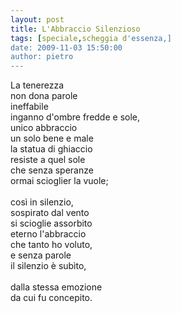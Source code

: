 ```yaml
---
layout: post
title: L'Abbraccio Silenzioso
tags: [speciale,scheggia d'essenza,]
date: 2009-11-03 15:50:00
author: pietro
---
```

La tenerezza<br/>non dona parole<br/>ineffabile<br/>inganno d'ombre fredde e sole,<br/>unico abbraccio<br/>un solo bene e male<br/>la statua di ghiaccio<br/>resiste a quel sole<br/>che senza speranze<br/>ormai scioglier la vuole;<br/><br/>così in silenzio,<br/>sospirato dal vento<br/>si scioglie assorbito<br/>eterno l'abbraccio<br/>che tanto ho voluto,<br/>e senza parole<br/>il silenzio è subìto,<br/><br/>dalla stessa emozione<br/>da cui fu concepito.
